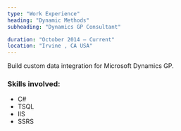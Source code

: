 ```yaml
---
type: "Work Experience"
heading: "Dynamic Methods"
subheading: "Dynamics GP Consultant"

duration: "October 2014 – Current"
location: "Irvine , CA USA"
---
```


Build custom data integration for Microsoft Dynamics GP.
### Skills involved:
- C#
- TSQL
- IIS
- SSRS
